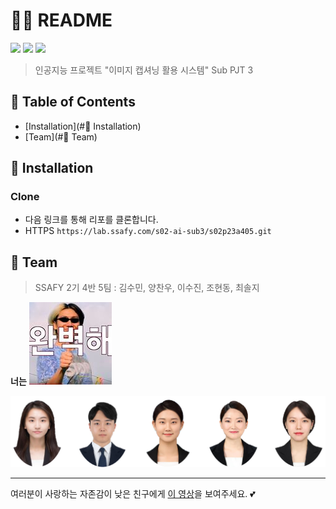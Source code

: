 # 🤞🥰 README

![](https://img.shields.io/badge/version-0.0.1-green.svg) ![](https://img.shields.io/badge/created__at-20.04.13-yellow.svg) ![](https://img.shields.io/badge/updated__at-20.04.13-blue.svg)

> 인공지능 프로젝트 "이미지 캡셔닝 활용 시스템" Sub PJT 3



## 🛒 Table of Contents

- [Installation](#🏃 Installation)
- [Team](#💖 Team)





## 🏃 Installation 

### Clone

- 다음 링크를 통해 리포를 클론합니다.  
- HTTPS `https://lab.ssafy.com/s02-ai-sub3/s02p23a405.git`






## 💖 Team

> SSAFY 2기 4반 5팀 : 김수민, 양찬우, 이수진, 조현동, 최솔지 

**너는**  ![team](./doc/images/team.jpg)



![딱대팀](./doc/images/team_ttakdae.png)



------

여러분이 사랑하는 자존감이 낮은 친구에게 [이 영상](https://youtu.be/d4XGFYNcUEc)을 보여주세요. 💕